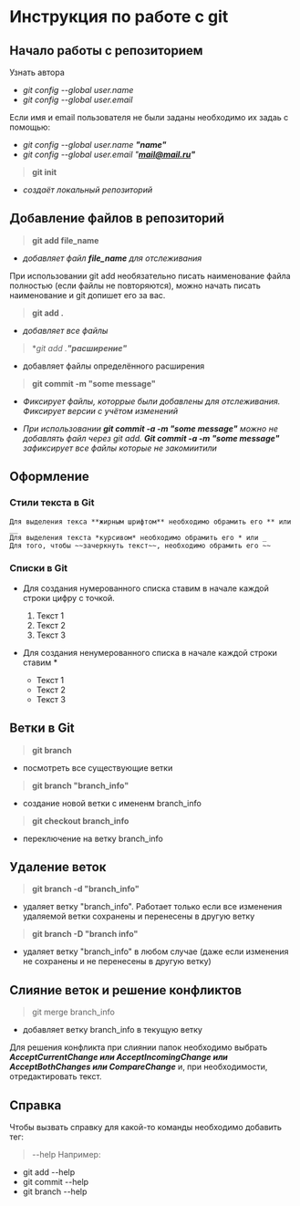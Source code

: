 # Инструкция по работе с git

## Начало работы с репозиторием
Узнать автора
* _git config --global user.name_
* _git config --global user.email_

Если имя и email пользователя не были заданы необходимо их задаь с помощью:
* _git config --global user.name **"name"**_
* _git config --global user.email "**mail@mail.ru"**_

> **git init**
* _создаёт локальный репозиторий_
## Добавление файлов в репозиторий
> **git add file_name**
* _добавляет файл _**file_name**_ для отслеживания_ 

При использовании git add необязательно писать наименование файла полностью (если файлы не повторяются), можно начать писать наименование и git допишет его за вас.

> **git add .**
* *добавляет все файлы*
> **git add *.__"расширение"__**
* добавляет файлы определённого расширения

> **git commit -m "some message"**
* _Фиксирует файлы, которрые были добавлены для отслеживания. Фиксирует версии с учётом изменений_

* _При использовании __git commit -a -m "some message"__ можно не добавлять файл через git add. __Git commit -a -m "some message"__ зафиксирует все файлы которые не закомиитили_

## Оформление
### Стили текста в Git

    Для выделения текса **жирным шрифтом** необходимо обрамить его ** или __ 
    Для выделения текста *курсивом* необходимо обрамить его * или _
    Для того, чтобы ~~зачеркнуть текст~~, необходимо обрамить его ~~

### Списки в Git
* Для создания нумерованного списка ставим в начале каждой строки цифру с точкой. 
    1. Текст 1
    2. Текст 2
    3. Текст 3

* Для создания ненумерованного списка в начале каждой строки ставим *
    * Текст 1
    * Текст 2
    * Текст 3 

## Ветки в Git
> **git branch**
* посмотреть все существующие ветки
> **git branch "branch_info"**
* создание новой ветки c имененм branch_info
> **git checkout branch_info**
* переключение на ветку branch_info

## Удаление веток
> **git branch -d "branch_info"**
* удаляет ветку "branch_info". Работает только если все изменения удаляемой ветки сохранены и перенесены в другую ветку
> **git branch -D "branch info"**
* удаляет ветку "branch_info" в любом случае (даже если изменения не сохранены и не перенесены в другую ветку)

## Слияние веток и решение конфликтов
> git merge branch_info
* добавляет ветку branch_info в текущую ветку

Для решения конфликта при слиянии папок необходимо выбрать __*AcceptCurrentChange или AcceptIncomingChange или AcceptBothChanges или CompareChange*__ и, при необходимости, отредактировать текст.

## Справка
Чтобы вызвать справку для какой-то команды необходимо добавить тег:
> --help 
Например: 
* git add --help
* git commit --help
* git branch --help
